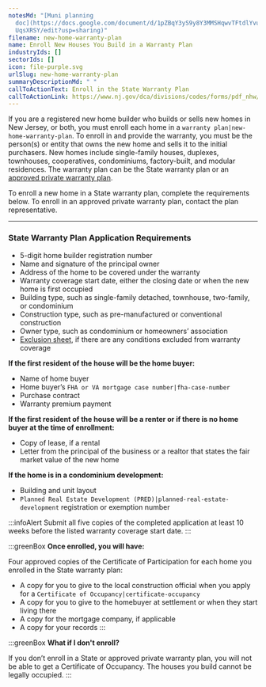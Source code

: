 ```yaml
---
notesMd: "[Muni planning
  doc](https://docs.google.com/document/d/1pZBqY3yS9y8Y3MMSHqwvTFtdlYvuxhWKK70f\
  UqsXRSY/edit?usp=sharing)"
filename: new-home-warranty-plan
name: Enroll New Houses You Build in a Warranty Plan
industryIds: []
sectorIds: []
icon: file-purple.svg
urlSlug: new-home-warranty-plan
summaryDescriptionMd: " "
callToActionText: Enroll in the State Warranty Plan
callToActionLink: https://www.nj.gov/dca/divisions/codes/forms/pdf_nhw/COP_App.pdf
---
```

If you are a registered new home builder who builds or sells new homes in New Jersey, or both, you must enroll each home in a `warranty plan|new-home-warranty-plan`. To enroll in and provide the warranty, you must be the person(s) or entity that owns the new home and sells it to the initial purchasers. New homes include single-family houses, duplexes, townhouses, cooperatives, condominiums, factory-built, and modular residences. The warranty plan can be the State warranty plan or an [approved private warranty plan](https://www.nj.gov/dca/divisions/codes/offices/nhw_war_plans.html).

To enroll a new home in a State warranty plan, complete the requirements below. To enroll in an approved private warranty plan, contact the plan representative.

- - -

### State Warranty Plan Application Requirements

* 5-digit home builder registration number
* Name and signature of the principal owner
* Address of the home to be covered under the warranty
* Warranty coverage start date, either the closing date or when the new home is first occupied
* Building type, such as single-family detached, townhouse, two-family, or condominium 
* Construction type, such as pre-manufactured or conventional construction
* Owner type, such as condominium or homeowners’ association
* [Exclusion sheet](https://www.nj.gov/dca/codes/forms/pdf_nhw/Exclusions.pdf), if there are any conditions excluded from warranty coverage

**If the first resident of the house will be the home buyer:**

* Name of home buyer
* Home buyer’s `FHA or VA mortgage case number|fha-case-number` 
* Purchase contract
* Warranty premium payment

**If the first resident of the house will be a renter or if there is no home buyer at the time of enrollment:**

* Copy of lease, if a rental
* Letter from the principal of the business or a realtor that states the fair market value of the new home

**If the home is in a condominium development:**

* Building and unit layout 
*  `Planned Real Estate Development (PRED)|planned-real-estate-development` registration or exemption number

:::infoAlert 
 Submit all five copies of the completed application at least 10 weeks before the listed warranty coverage start date.
:::

:::greenBox 
 **Once enrolled, you will have:**

Four approved copies of the Certificate of Participation for each home you enrolled in the State warranty plan:

* A copy for you to give to the local construction official when you apply for a `Certificate of Occupancy|certificate-occupancy` 
* A copy for you to give to the homebuyer at settlement or when they start living there
* A copy for the mortgage company, if applicable
* A copy for your records
  :::

:::greenBox 
 **What if I don't enroll?**

If you don’t enroll in a State or approved private warranty plan, you will not be able to get a Certificate of Occupancy. The houses you build cannot be legally occupied.
:::